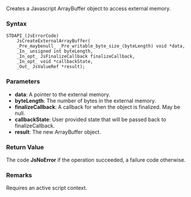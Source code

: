 Creates a Javascript ArrayBuffer object to access external memory. 
### Syntax 
```
STDAPI_(JsErrorCode)
    JsCreateExternalArrayBuffer(
    _Pre_maybenull_ _Pre_writable_byte_size_(byteLength) void *data,
    _In_ unsigned int byteLength,
    _In_opt_ JsFinalizeCallback finalizeCallback,
    _In_opt_ void *callbackState,
    _Out_ JsValueRef *result);
```
### Parameters 
* __data__: A pointer to the external memory.
* __byteLength__: The number of bytes in the external memory.
* __finalizeCallback__: A callback for when the object is finalized. May be null.
* __callbackState__: User provided state that will be passed back to finalizeCallback.
* __result__: The new ArrayBuffer object.

### Return Value 
The code **JsNoError** if the operation succeeded, a failure code otherwise.
### Remarks 
Requires an active script context.
